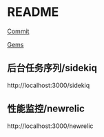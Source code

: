 # README

[Commit](./docs/commit.md)

[Gems](./docs/gems.md)

## 后台任务序列/sidekiq

http://localhost:3000/sidekiq

## 性能监控/newrelic

http://localhost:3000/newrelic